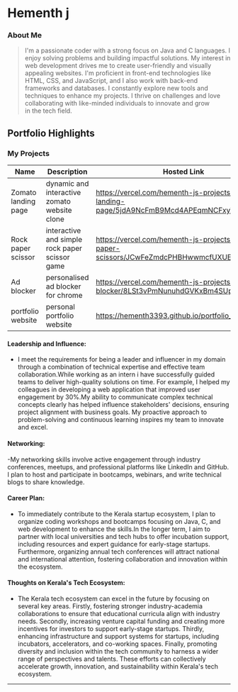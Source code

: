 # Hementh j 

### About Me

>I'm a passionate coder with a strong focus on Java and C languages. I enjoy solving problems and building impactful solutions. My interest in web development drives me to create user-friendly and visually appealing websites. I'm proficient in front-end technologies like HTML, CSS, and JavaScript, and I also work with back-end frameworks and databases. I constantly explore new tools and techniques to enhance my projects. I thrive on challenges and love collaborating with like-minded individuals to innovate and grow in the tech field.


## Portfolio Highlights

### My Projects

| Name                | Description                                                               | Hosted Link                                                                                | Repo Link                                                      |
|---------------------|---------------------------------------------------------------------------|--------------------------------------------------------------------------------------------|----------------------------------------------------------------|
| Zomato landing page | dynamic and interactive zomato website clone                              | https://vercel.com/hementh-js-projects/zomato-landing-page/5jdA9NcFmB9Mcd4APEqmNCFxyTdS    | https://github.com/hementh3393/Zomato_landing_page             |
| Rock paper scissor  | interactive and simple rock paper scissor game                            | https://vercel.com/hementh-js-projects/rock-paper-scissors/JCwFeZmdcPHBHwwmcfUXUEDiYb8H    | https://github.com/hementh3393/Rock-Paper-Scissors             |
| Ad blocker          | personalised ad blocker for chrome                                        | https://vercel.com/hementh-js-projects/ad-blocker/8LSt3vPmNunuhdGVKxBm4SUpPYHS             | https://github.com/hementh3393/Ad-blocker                      |
| portfolio website   | personal portfolio website                                                | https://hementh3393.github.io/portfolio_static3393/                                        | https://github.com/hementh3393/Rock-Paper-Scissors             |

#### Leadership and Influence:

- I meet the requirements for being a leader and influencer in my domain through a combination of technical expertise and effective team collaboration.While working as an intern i have successfully guided teams to deliver high-quality solutions on time. For example, I helped my colleagues in developing a web application that improved user engagement by 30%.My ability to communicate complex technical concepts clearly has helped influence stakeholders' decisions, ensuring project alignment with business goals. My proactive approach to problem-solving and continuous learning inspires my team to innovate and excel.

#### Networking:

-My networking skills involve active engagement through industry conferences, meetups, and professional platforms like LinkedIn and GitHub. I plan to host and participate in bootcamps, webinars, and write technical blogs to share knowledge.

#### Career Plan:

- To immediately contribute to the Kerala startup ecosystem, I plan to organize coding workshops and bootcamps focusing on Java, C, and web development to enhance the skills.In the longer term, I aim to partner with local universities and tech hubs to offer incubation support, including resources and expert guidance for early-stage startups. Furthermore, organizing annual tech conferences will attract national and international attention, fostering collaboration and innovation within the ecosystem.

#### Thoughts on Kerala's Tech Ecosystem:

- The Kerala tech ecosystem can excel in the future by focusing on several key areas. Firstly, fostering stronger industry-academia collaborations to ensure that educational curricula align with industry needs. Secondly, increasing venture capital funding and creating more incentives for investors to support early-stage startups. Thirdly, enhancing infrastructure and support systems for startups, including incubators, accelerators, and co-working spaces. Finally, promoting diversity and inclusion within the tech community to harness a wider range of perspectives and talents. These efforts can collectively accelerate growth, innovation, and sustainability within Kerala's tech ecosystem.

---
